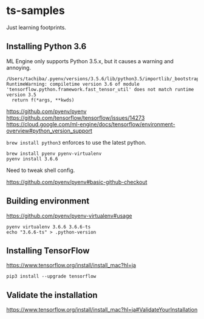 # ts-samples

Just learning footprints.

## Installing Python 3.6

ML Engine only supports Python 3.5.x, but it causes a warning and annoying.
```
/Users/tachiba/.pyenv/versions/3.5.6/lib/python3.5/importlib/_bootstrap.py:222: RuntimeWarning: compiletime version 3.6 of module 'tensorflow.python.framework.fast_tensor_util' does not match runtime version 3.5
  return f(*args, **kwds)
```

https://github.com/pyenv/pyenv
https://github.com/tensorflow/tensorflow/issues/14273 
https://cloud.google.com/ml-engine/docs/tensorflow/environment-overview#python_version_support

`brew install python3` enforces to use the latest python.

```
brew install pyenv pyenv-virtualenv
pyenv install 3.6.6 
```

Need to tweak shell config.

https://github.com/pyenv/pyenv#basic-github-checkout

## Building environment

https://github.com/pyenv/pyenv-virtualenv#usage

```
pyenv virtualenv 3.6.6 3.6.6-ts
echo "3.6.6-ts" > .python-version
```

## Installing TensorFlow

https://www.tensorflow.org/install/install_mac?hl=ja

```
pip3 install --upgrade tensorflow
```

## Validate the installation

https://www.tensorflow.org/install/install_mac?hl=ja#ValidateYourInstallation
